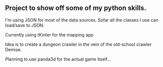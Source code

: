 **Project to show off some of my python skills.**
--

I'm using JSON for most of the data sources. Sofar all the classes I use can load/save to JSON.

Currently using tKinter for the mapping app

Idea is to create a dungeon crawler in the vein of the old-school crawler Demise.

Planning to use panda3d for the actual game itself...